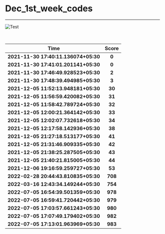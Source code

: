 # Dec_1st_week_codes
<hr>

![Test](https://github.com/hdmtp-s-basement/Dec_1st_week_codes/actions/workflows/main.yml/badge.svg)

<br>

Time      | Score
:--------------:|:----------------:
**2021-11-30 17:40:11.136074+05:30** | **0**
**2021-11-30 17:41:01.201141+05:30** | **0**
**2021-11-30 17:46:49.928523+05:30** | **2**
**2021-11-30 17:48:39.494985+05:30** | **3**
**2021-12-05 11:52:13.948181+05:30** | **30**
**2021-12-05 11:56:59.420082+05:30** | **31**
**2021-12-05 11:58:42.789724+05:30** | **32**
**2021-12-05 12:00:21.364142+05:30** | **33**
**2021-12-05 12:02:07.732618+05:30** | **34**
**2021-12-05 12:17:58.142936+05:30** | **38**
**2021-12-05 21:27:18.513177+05:30** | **41**
**2021-12-05 21:31:46.909335+05:30** | **42**
**2021-12-05 21:38:25.287505+05:30** | **43**
**2021-12-05 21:40:21.815005+05:30** | **44**
**2021-12-06 19:16:59.259727+05:30** | **53**
**2022-02-28 20:44:43.810835+05:30** | **708**
**2022-03-16 12:43:34.149244+05:30** | **754**
**2022-07-05 16:54:39.501359+05:30** | **978**
**2022-07-05 16:59:41.720442+05:30** | **979**
**2022-07-05 17:03:57.661243+05:30** | **980**
**2022-07-05 17:07:49.179402+05:30** | **982**
**2022-07-05 17:13:01.963969+05:30** | **983**
